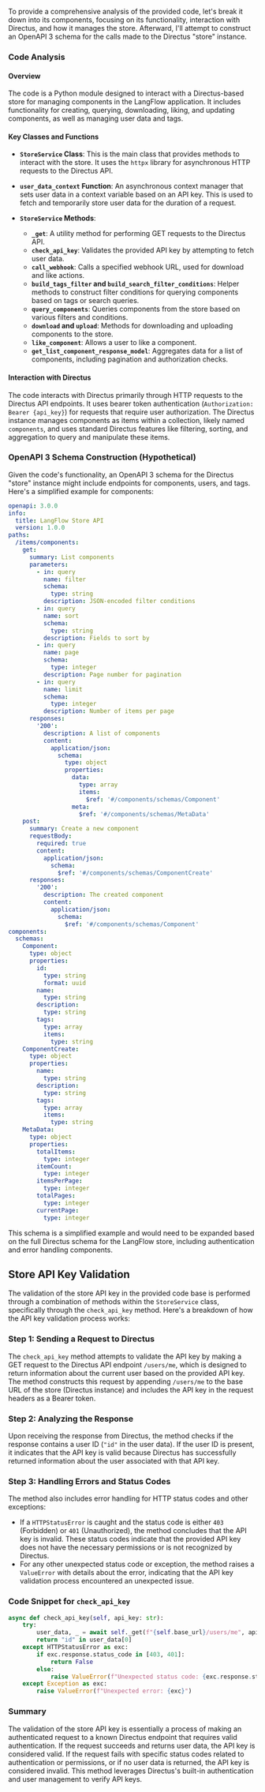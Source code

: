 To provide a comprehensive analysis of the provided code, let's break it down into its components, focusing on its functionality, interaction with Directus, and how it manages the store. Afterward, I'll attempt to construct an OpenAPI 3 schema for the calls made to the Directus "store" instance.

### Code Analysis

#### Overview
The code is a Python module designed to interact with a Directus-based store for managing components in the LangFlow application. It includes functionality for creating, querying, downloading, liking, and updating components, as well as managing user data and tags.

#### Key Classes and Functions

- **`StoreService` Class**: This is the main class that provides methods to interact with the store. It uses the `httpx` library for asynchronous HTTP requests to the Directus API.

- **`user_data_context` Function**: An asynchronous context manager that sets user data in a context variable based on an API key. This is used to fetch and temporarily store user data for the duration of a request.

- **`StoreService` Methods**:
  - **`_get`**: A utility method for performing GET requests to the Directus API.
  - **`check_api_key`**: Validates the provided API key by attempting to fetch user data.
  - **`call_webhook`**: Calls a specified webhook URL, used for download and like actions.
  - **`build_tags_filter` and `build_search_filter_conditions`**: Helper methods to construct filter conditions for querying components based on tags or search queries.
  - **`query_components`**: Queries components from the store based on various filters and conditions.
  - **`download` and `upload`**: Methods for downloading and uploading components to the store.
  - **`like_component`**: Allows a user to like a component.
  - **`get_list_component_response_model`**: Aggregates data for a list of components, including pagination and authorization checks.

#### Interaction with Directus

The code interacts with Directus primarily through HTTP requests to the Directus API endpoints. It uses bearer token authentication (`Authorization: Bearer {api_key}`) for requests that require user authorization. The Directus instance manages components as items within a collection, likely named `components`, and uses standard Directus features like filtering, sorting, and aggregation to query and manipulate these items.

### OpenAPI 3 Schema Construction (Hypothetical)

Given the code's functionality, an OpenAPI 3 schema for the Directus "store" instance might include endpoints for components, users, and tags. Here's a simplified example for components:

```yaml
openapi: 3.0.0
info:
  title: LangFlow Store API
  version: 1.0.0
paths:
  /items/components:
    get:
      summary: List components
      parameters:
        - in: query
          name: filter
          schema:
            type: string
          description: JSON-encoded filter conditions
        - in: query
          name: sort
          schema:
            type: string
          description: Fields to sort by
        - in: query
          name: page
          schema:
            type: integer
          description: Page number for pagination
        - in: query
          name: limit
          schema:
            type: integer
          description: Number of items per page
      responses:
        '200':
          description: A list of components
          content:
            application/json:
              schema:
                type: object
                properties:
                  data:
                    type: array
                    items:
                      $ref: '#/components/schemas/Component'
                  meta:
                    $ref: '#/components/schemas/MetaData'
    post:
      summary: Create a new component
      requestBody:
        required: true
        content:
          application/json:
            schema:
              $ref: '#/components/schemas/ComponentCreate'
      responses:
        '200':
          description: The created component
          content:
            application/json:
              schema:
                $ref: '#/components/schemas/Component'
components:
  schemas:
    Component:
      type: object
      properties:
        id:
          type: string
          format: uuid
        name:
          type: string
        description:
          type: string
        tags:
          type: array
          items:
            type: string
    ComponentCreate:
      type: object
      properties:
        name:
          type: string
        description:
          type: string
        tags:
          type: array
          items:
            type: string
    MetaData:
      type: object
      properties:
        totalItems:
          type: integer
        itemCount:
          type: integer
        itemsPerPage:
          type: integer
        totalPages:
          type: integer
        currentPage:
          type: integer
```

This schema is a simplified example and would need to be expanded based on the full Directus schema for the LangFlow store, including authentication and error handling components.

## Store API Key Validation

The validation of the store API key in the provided code base is performed through a combination of methods within the `StoreService` class, specifically through the `check_api_key` method. Here's a breakdown of how the API key validation process works:

### Step 1: Sending a Request to Directus

The `check_api_key` method attempts to validate the API key by making a GET request to the Directus API endpoint `/users/me`, which is designed to return information about the current user based on the provided API key. The method constructs this request by appending `/users/me` to the base URL of the store (Directus instance) and includes the API key in the request headers as a Bearer token.

### Step 2: Analyzing the Response

Upon receiving the response from Directus, the method checks if the response contains a user ID (`"id"` in the user data). If the user ID is present, it indicates that the API key is valid because Directus has successfully returned information about the user associated with that API key.

### Step 3: Handling Errors and Status Codes

The method also includes error handling for HTTP status codes and other exceptions:
- If a `HTTPStatusError` is caught and the status code is either `403` (Forbidden) or `401` (Unauthorized), the method concludes that the API key is invalid. These status codes indicate that the provided API key does not have the necessary permissions or is not recognized by Directus.
- For any other unexpected status code or exception, the method raises a `ValueError` with details about the error, indicating that the API key validation process encountered an unexpected issue.

### Code Snippet for `check_api_key`

```python
async def check_api_key(self, api_key: str):
    try:
        user_data, _ = await self._get(f"{self.base_url}/users/me", api_key, params={"fields": "id"})
        return "id" in user_data[0]
    except HTTPStatusError as exc:
        if exc.response.status_code in [403, 401]:
            return False
        else:
            raise ValueError(f"Unexpected status code: {exc.response.status_code}")
    except Exception as exc:
        raise ValueError(f"Unexpected error: {exc}")
```

### Summary

The validation of the store API key is essentially a process of making an authenticated request to a known Directus endpoint that requires valid authentication. If the request succeeds and returns user data, the API key is considered valid. If the request fails with specific status codes related to authentication or permissions, or if no user data is returned, the API key is considered invalid. This method leverages Directus's built-in authentication and user management to verify API keys.